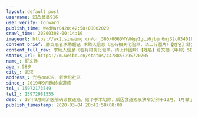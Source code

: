 ```yaml
---
layout: default_post
username: 凹凸蔓蔓916
user_verify: forward
publish_time: WedMar0420:42:58+08002020
crawl_time: 20200308-00:14:10
imageurl: https://wx2.sinaimg.cn/orj360/006DWYVWgy1gci6jbjn6nj32c03401ky.jpg,https://wx3.sinaimg.cn/orj360/006DWYVWgy1gci6j6y0asj32c0340b29.jpg
content_brief: 肺炎患者求助超话 求助人信息（若有相关化验单，请上传图片）【姓名】舒文拯【年龄】58岁【所在城市】武汉【所在小区、社区】光谷one39、新世纪社区【患病时间】2019年9月确诊食道癌【联系方式】●●●【其他紧急联系人】●●●【病情描述】 19年9月同济医院确诊食道癌，给予手 ...全文
content_full_raw: 求助人信息（若有相关化验单，请上传图片）【姓名】舒文拯【年龄】58岁【所在城市】武汉【所在小区、社区】光谷one39、新世纪社区【患病时间】2019年9月确诊食道癌【联系方式】●●●【其他紧急联系人】●●●【病情描述】19年9月同济医院确诊食道癌，给予手术切除，后因食道瘢痕狭窄分别于12月、1月做了两次扩张术，现在又再次狭窄严重导致无法进水，进食了！求助现在有没有可以做食道扩张术的医院！！在这样下去我父亲要活活饿死，门诊输液又没有医院接收！更别说住院治疗！求助求助！武汉·光谷
status_url: https://m.weibo.cn/status/4478855295720705
name_: 舒文拯
age_: 58岁
city_: 武汉
address_: 光谷one39、新世纪社区
since_: 2019年9月确诊食道癌
tel_: 15972173549
tel2_: 15972981555
desc_: 19年9月同济医院确诊食道癌，给予手术切除，后因食道瘢痕狭窄分别于12月、1月做了两次扩张术，现在又再次狭窄严重导致无法进水，进食了！求助现在有没有可以做食道扩张术的医院！！在这样下去我父亲要活活饿死，门诊输液又没有医院接收！更别说住院治疗！求助求助！武汉·光谷
publish_timestamp: 2020-03-04 20:42:58+08:00
---
```

